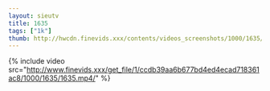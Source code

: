 ```yaml
--- 
layout: sieutv
title: 1635
tags: ["1k"]
thumb: http://hwcdn.finevids.xxx/contents/videos_screenshots/1000/1635/preview.mp4.jpg
---
```

{% include video src="http://www.finevids.xxx/get_file/1/ccdb39aa6b677bd4ed4ecad718361ac8/1000/1635/1635.mp4/" %} 
